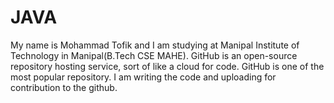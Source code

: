 # JAVA
My name is Mohammad Tofik and I am studying at Manipal Institute of Technology in Manipal(B.Tech CSE MAHE). GitHub is an open-source repository hosting service, sort of like a cloud for code. GitHub is one of the most popular repository. I am writing the code and uploading for contribution to the github. 
